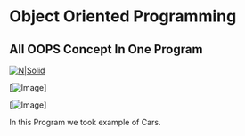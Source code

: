 # Object Oriented Programming
## All OOPS Concept In One Program

[![N|Solid](/Create%20a%20github%201.png)](https://github.com/prayasoncloud/rws_training)

[![Image](https://media.geeksforgeeks.org/wp-content/cdn-uploads/20190717114649/Object-Oriented-Programming-Concepts.jpg)]

[![Image](/OOps.jpeg)]

In this Program we took example of Cars. 
